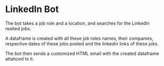 # LinkedIn Bot

The bot takes a job role and a location, and searches for the LinkedIn realted jobs. 

A dataframe is created with all these job roles names, their companies, respective dates of these jobs posted and the linkedin links of these jobs.

The bot then sends a customized HTML email with the created dataframe attahced to it.
